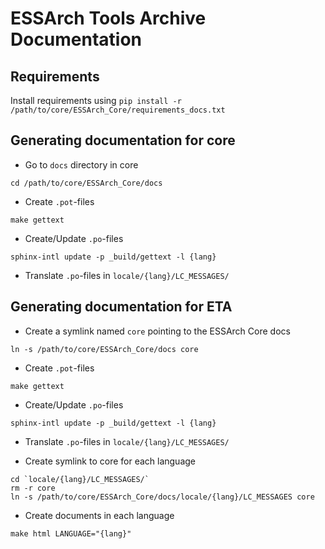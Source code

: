 # ESSArch Tools Archive Documentation

## Requirements
Install requirements using `pip install -r /path/to/core/ESSArch_Core/requirements_docs.txt`

## Generating documentation for core

* Go to `docs` directory in core

```
cd /path/to/core/ESSArch_Core/docs
```

* Create `.pot`-files

```
make gettext
```

* Create/Update `.po`-files

```
sphinx-intl update -p _build/gettext -l {lang}
```

* Translate `.po`-files in `locale/{lang}/LC_MESSAGES/`

## Generating documentation for ETA

* Create a symlink named `core` pointing to the ESSArch Core docs

```
ln -s /path/to/core/ESSArch_Core/docs core
```

* Create `.pot`-files

```
make gettext
```

* Create/Update `.po`-files

```
sphinx-intl update -p _build/gettext -l {lang}
```

* Translate `.po`-files in `locale/{lang}/LC_MESSAGES/`

* Create symlink to core for each language

```
cd `locale/{lang}/LC_MESSAGES/`
rm -r core
ln -s /path/to/core/ESSArch_Core/docs/locale/{lang}/LC_MESSAGES core
```

* Create documents in each language

```
make html LANGUAGE="{lang}"
```
